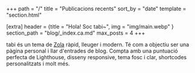 +++
path = "/"
title = "Publicacions recents"
sort_by = "date"
template = "section.html"

[extra]
header = {title = "Hola! Soc tabi~", img = "img/main.webp" }
section_path = "blog/_index.ca.md"
max_posts = 4
+++

tabi és un tema de [Zola](https://getzola.org) ràpid, lleuger i modern. Té com a objectiu ser una pàgina personal i llar d'entrades de blog. Compta amb una puntuació perfecta de Lighthouse, disseny responsive, tema fosc i clar, shortcodes personalitzats i molt més.
